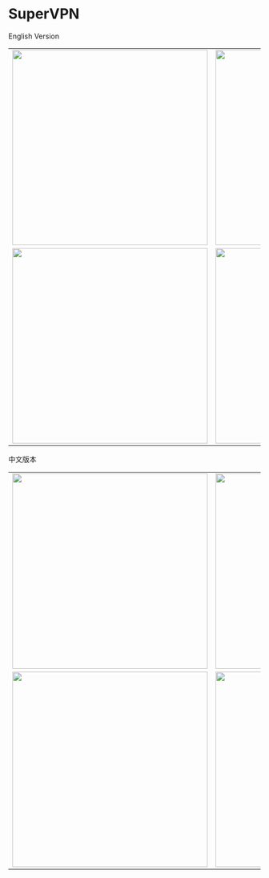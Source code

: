 # SuperVPN

English Version

<table>
  <tr>
    <td><img src="https://github.com/user-attachments/assets/956d4f23-173a-4fbf-af9c-439bc4118779" width="390"></td>
    <td><img src="https://github.com/user-attachments/assets/65c731c0-46b7-4111-ac66-7bd6e8ad482c" width="390"></td>
    <td><img src="https://github.com/user-attachments/assets/4bfea409-f55a-436e-a285-8c43a0af9f7c" width="390"></td>
  </tr>
  <tr>
    <td><img src="https://github.com/user-attachments/assets/a3582191-500f-4c29-9c41-a2a92cbc8f74" width="390"></td>
    <td><img src="https://github.com/user-attachments/assets/141c651a-acd9-40a7-ba8f-d013a6e5bce3" width="390"></td>
    <td><img src="https://github.com/user-attachments/assets/e42d9aca-8f41-4863-a1e9-cbfdad5cf891" width="390"></td>
  </tr>
</table>

中文版本

<table>
  <tr>
    <td><img src="https://github.com/user-attachments/assets/07f0a8a5-d06a-457a-8613-1e89492935f2" width="390"></td>
    <td><img src="https://github.com/user-attachments/assets/062b4df2-aec4-4eb4-aa88-a809bae22397" width="390"></td>
    <td><img src="https://github.com/user-attachments/assets/430a4331-884a-493f-a957-143c08d07cc4" width="390"></td>
  </tr>
  <tr>
    <td><img src="https://github.com/user-attachments/assets/92a8d560-5ea6-44c9-b597-bf8c3d98a555" width="390"></td>
    <td><img src="https://github.com/user-attachments/assets/762d6a14-eef6-46bc-b722-94cdb240f199" width="390"></td>
    <td><img src="https://github.com/user-attachments/assets/23412ab8-d1b3-4860-a895-566b65881865" width="390"></td>
  </tr>
</table>




